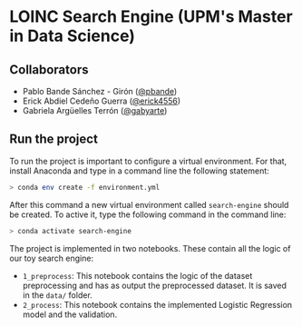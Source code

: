# LOINC Search Engine (UPM's Master in Data Science)

## Collaborators
* Pablo Bande Sánchez - Girón ([@pbande](https://github.com/pbande))
* Erick Abdiel Cedeño Guerra ([@erick4556](https://github.com/erick4556))
* Gabriela Argüelles Terrón ([@gabyarte](https://github.com/gabyarte))

## Run the project

To run the project is important to configure a virtual environment. For that, install Anaconda and type in a command line the following statement:

```bash
> conda env create -f environment.yml
```

After this command a new virtual environment called `search-engine` should be created. To active it, type the following command in the command line:

```bash
> conda activate search-engine
```

The project is implemented in two notebooks. These contain all the logic of our toy search engine:

* `1_preprocess`: This notebook contains the logic of the dataset preprocessing and has as output the preprocessed dataset. It is saved in the `data/` folder.
* `2_process`: This notebook contains the implemented Logistic Regression model and the validation.
